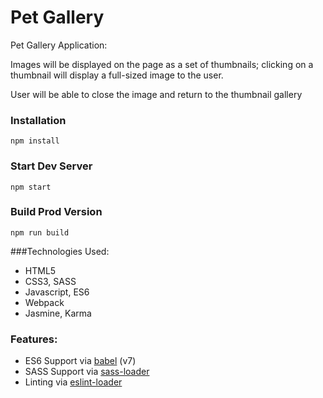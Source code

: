 # Pet Gallery

Pet Gallery Application: 

Images will be displayed on the page as a set of thumbnails; clicking on a thumbnail will display a full-sized image to the user.

User will be able to close the image and return to the thumbnail gallery

### Installation

```
npm install
```

### Start Dev Server

```
npm start
```

### Build Prod Version

```
npm run build
```

###Technologies Used:
* HTML5
* CSS3, SASS
* Javascript, ES6
* Webpack
* Jasmine, Karma

### Features:

* ES6 Support via [babel](https://babeljs.io/) (v7)
* SASS Support via [sass-loader](https://github.com/jtangelder/sass-loader)
* Linting via [eslint-loader](https://github.com/MoOx/eslint-loader)

